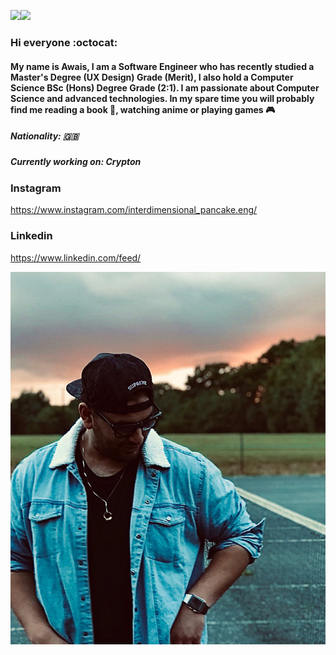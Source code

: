 <img src="https://github-readme-stats.vercel.app/api?username=AKhatabdev&show_icons=true&count_private=true" width="500" height="auto"/><img src="https://github-readme-stats.vercel.app/api/top-langs/?username=AKhatabdev&layout=compact/" width="208" height="auto"/>

### Hi everyone :octocat:

#### My name is Awais, I am a Software Engineer who has recently studied a Master's Degree (UX Design) Grade (Merit), I also hold a Computer Science BSc (Hons) Degree Grade (2:1). I am passionate about Computer Science and advanced technologies. In my spare time you will probably find me reading a book 📖, watching anime or playing games 🎮 

##### Nationality: 🇬🇧


##### Currently working on: Crypton

### Instagram
https://www.instagram.com/interdimensional_pancake.eng/

### Linkedin
https://www.linkedin.com/feed/



![Image](https://github.com/AKhatabdev/AKhatabdev/blob/master/images/IntroImage.jpg)

<!--
**AKhatabdev/AKhatabdev** is a ✨ _special_ ✨ repository because its `README.md` (this file) appears on your GitHub profile.

Here are some ideas to get you started:

- 🔭 I’m currently working on ...
- 🌱 I’m currently learning ...
- 👯 I’m looking to collaborate on ...
- 🤔 I’m looking for help with ...
- 💬 Ask me about ...
- 📫 How to reach me: ...
- 😄 Pronouns: ...
- ⚡ Fun fact: ...
-->
